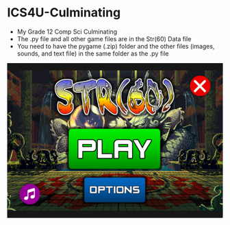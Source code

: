 # ICS4U-Culminating
* My Grade 12 Comp Sci Culminating
* The .py file and all other game files are in the Str(60) Data file
* You need to have the pygame (.zip) folder and the other files (images, sounds, and text file) in the same folder as the .py file

<p float="center">
  <img src="https://github.com/ashhalsyed/ICS4U-Culminating/blob/master/Str%20(60)%20Data/startScreen.png" align="center">
</p>
